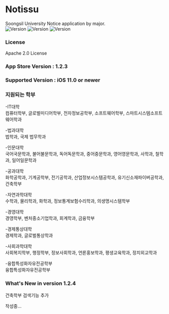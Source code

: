 # Notissu
Soongsil University Notice application by major.   
![Version](https://img.shields.io/badge/license-Apache%202.0-red.svg?style=flat)
![Version](https://img.shields.io/badge/version-v1.2.4-blue.svg?style=flat)
![Version](https://img.shields.io/badge/ios-11.0-green.svg?style=flat)   
### License
Apache 2.0 License

### App Store Version : 1.2.3   
### Supported Version : iOS 11.0 or newer   
  
### 지원되는 학부  
-IT대학  
컴퓨터학부, 글로벌미디어학부, 전자정보공학부, 소프트웨어학부, 스마트시스템소프트웨어학과  
  
-법과대학  
법학과, 국제 법무학과  
  
-인문대학  
국어국문학과, 불어불문학과, 독어독문학과, 중어중문학과, 영어영문학과, 사학과, 철학과, 일어일문학과  
  
-공과대학  
화학공학과, 기계공학부, 전기공학과, 산업정보시스템공학과, 유기신소재파이버공학과, 건축학부  
  
-자연과학대학  
수학과, 물리학과, 화학과, 정보통계보험수리학과, 의생명시스템학부  
  
-경영대학  
경영학부, 벤처중소기업학과, 회계학과, 금융학부  
  
-경제통상대학  
경제학과, 글로벌통상학과  
  
-사회과학대학  
사회복지학부, 행정학부, 정보사회학과, 언론홍보학과, 평생교육학과, 정치외교학과  
  
-융합특성화자유전공학부  
융합특성화자유전공학부  

### What's New in version 1.2.4  
건축학부 검색기능 추가
  
작성중...  
